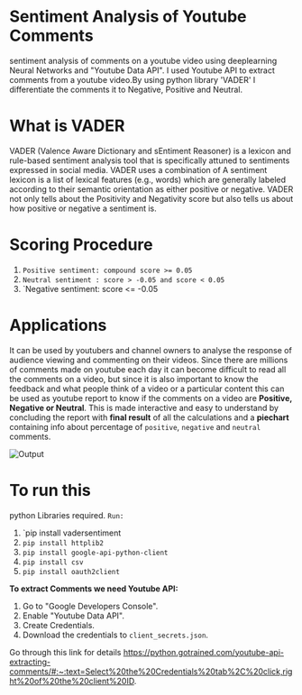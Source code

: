 # Sentiment Analysis of Youtube Comments
sentiment analysis of comments on a youtube video using deeplearning Neural Networks and "Youtube Data API".
I used Youtube API to extract comments from a youtube video.By using python library 'VADER'  I differentiate the comments it to Negative, Positive and Neutral.

# What is VADER
VADER (Valence Aware Dictionary and sEntiment Reasoner) is a lexicon and rule-based sentiment analysis tool that is specifically attuned to sentiments expressed in social media. VADER uses a combination of A sentiment lexicon is a list of lexical features (e.g., words) which are generally labeled according to their semantic orientation as either positive or negative. VADER not only tells about the Positivity and Negativity score but also tells us about how positive or negative a sentiment is.

# Scoring Procedure

1. `Positive sentiment: compound score >= 0.05`
2. `Neutral sentiment : score > -0.05 and score < 0.05`
3. `Negative sentiment: score <= -0.05

# Applications
It can be used by youtubers and channel owners to analyse the response of audience viewing and commenting on their videos. Since there are millions of comments made on youtube each day it can become difficult to read all the comments on a video, but since it is also important to know the feedback and what people think of a video or a particular content this can be used as youtube report to know if the comments on a video are **Positive, Negative or Neutral**. This is made interactive and easy to understand by concluding the report with **final result** of all the calculations and a **piechart** containing info about percentage of `positive`, `negative` and `neutral` comments.

![Output](https://user-images.githubusercontent.com/63922881/87576304-c94cef80-c6ee-11ea-9ce1-8dd710c16d46.PNG)



# To run this
python Libraries required. `Run:`
1. `pip install vadersentiment
2. `pip install httplib2`
3. `pip install google-api-python-client`
4. `pip install csv`
5. `pip install oauth2client`

**To extract Comments we need Youtube API:**
1. Go to "Google Developers Console".
2. Enable "Youtube Data API".
3. Create Credentials.
4. Download the credentials to `client_secrets.json`.

Go through this link for details
https://python.gotrained.com/youtube-api-extracting-comments/#:~:text=Select%20the%20Credentials%20tab%2C%20click,right%20of%20the%20client%20ID.



